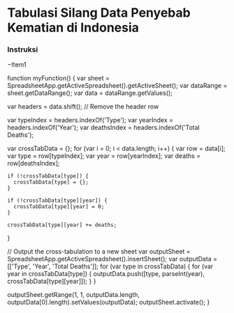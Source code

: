 # Tabulasi Silang Data Penyebab Kematian di Indonesia

### Instruksi

−Item1

function myFunction() {
var sheet = SpreadsheetApp.getActiveSpreadsheet().getActiveSheet();
var dataRange = sheet.getDataRange();
var data = dataRange.getValues();

var headers = data.shift(); // Remove the header row

var typeIndex = headers.indexOf('Type');
var yearIndex = headers.indexOf('Year');
var deathsIndex = headers.indexOf('Total Deaths');

var crossTabData = {};
for (var i = 0; i < data.length; i++) {
var row = data[i];
var type = row[typeIndex];
var year = row[yearIndex];
var deaths = row[deathsIndex];

    if (!crossTabData[type]) {
      crossTabData[type] = {};
    }

    if (!crossTabData[type][year]) {
      crossTabData[type][year] = 0;
    }

    crossTabData[type][year] += deaths;

}

// Output the cross-tabulation to a new sheet
var outputSheet = SpreadsheetApp.getActiveSpreadsheet().insertSheet();
var outputData = [['Type', 'Year', 'Total Deaths']];
for (var type in crossTabData) {
for (var year in crossTabData[type]) {
outputData.push([type, parseInt(year), crossTabData[type][year]]);
}
}

outputSheet.getRange(1, 1, outputData.length, outputData[0].length).setValues(outputData);
outputSheet.activate();
}
